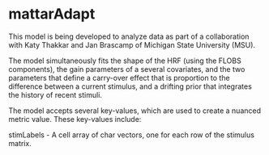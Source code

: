# mattarAdapt

This model is being developed to analyze data as part of a collaboration with Katy Thakkar and Jan Brascamp of Michigan State University (MSU).

The model simultaneously fits the shape of the HRF (using the FLOBS components), the gain parameters of a several covariates, and the two parameters that define a carry-over effect that is proportion to the difference between a current stimulus, and a drifting prior that integrates the history of recent stimuli.

The model accepts several key-values, which are used to create a nuanced metric value. These key-values include:

  stimLabels    - A cell array of char vectors, one for each row of the
                  stimulus matrix.
